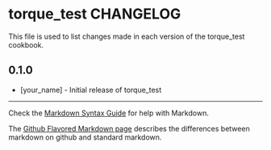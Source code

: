 torque_test CHANGELOG
=====================

This file is used to list changes made in each version of the torque_test cookbook.

0.1.0
-----
- [your_name] - Initial release of torque_test

- - -
Check the [Markdown Syntax Guide](http://daringfireball.net/projects/markdown/syntax) for help with Markdown.

The [Github Flavored Markdown page](http://github.github.com/github-flavored-markdown/) describes the differences between markdown on github and standard markdown.
